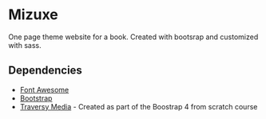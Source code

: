 # Mizuxe

One page theme website for a book. Created with bootsrap and customized with sass.

## Dependencies

- [Font Awesome](https://fontawesome.com/?from=io)
- [Bootstrap](https://getbootstrap.com/)
- [Traversy Media](http://www.traversymedia.com/) - Created as part of the Boostrap 4 from scratch course
